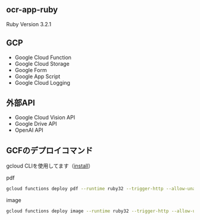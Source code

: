 ## ocr-app-ruby
Ruby Version 3.2.1

## GCP
- Google Cloud Function
- Google Cloud Storage
- Google Form
- Google App Script
- Google Cloud Logging

## 外部API
- Google Cloud Vision API
- Google Drive API
- OpenAI API

## GCFのデプロイコマンド
gcloud CLIを使用してます（[install](https://cloud.google.com/sdk/docs/install?hl=ja)）

pdf
```zsh
gcloud functions deploy pdf --runtime ruby32 --trigger-http --allow-unauthenticated
```

image
```zsh
gcloud functions deploy image --runtime ruby32 --trigger-http --allow-unauthenticated
```
